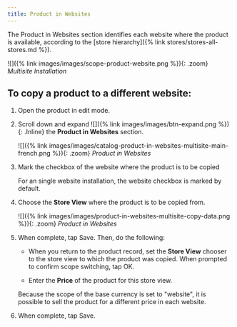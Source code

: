 ```yaml
---
title: Product in Websites
---
```


The Product in Websites section identifies each website where the product is available, according to the [store hierarchy]({% link stores/stores-all-stores.md %}).

![]({% link images/images/scope-product-website.png %}){: .zoom}
*Multisite Installation*

## To copy a product to a different website:

1. Open the product in edit mode.

1. Scroll down and expand ![]({% link images/images/btn-expand.png %}){: .Inline} the **Product in Websites** section.

    ![]({% link images/images/catalog-product-in-websites-multisite-main-french.png %}){: .zoom}
    *Product in Websites*

1. Mark the checkbox of the website where the product is to be copied

    For an single website installation, the website checkbox is marked by default.

1. Choose the **Store View** where the product is to be copied from.

    ![]({% link images/images/product-in-websites-multisite-copy-data.png %}){: .zoom}
    *Product in Websites*

1. When complete, tap <span class="btn">Save</span>. Then, do the following:

    * When you return to the product record, set the **Store View** chooser to the store view to which the product was copied. When prompted to confirm scope switching, tap <span class="btn">OK</span>.

    * Enter the **Price** of the product for this store view.

    Because the scope of the base currency is set to "website", it is possible to sell the product for a different price in each website.

1. When complete, tap <span class="btn">Save</span>.
